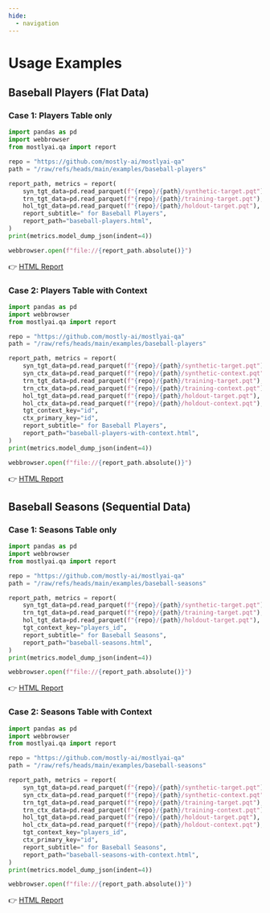 ```yaml
---
hide:
  - navigation
---
```


# Usage Examples

## Baseball Players (Flat Data)

### Case 1: Players Table only

```python
import pandas as pd
import webbrowser
from mostlyai.qa import report

repo = "https://github.com/mostly-ai/mostlyai-qa"
path = "/raw/refs/heads/main/examples/baseball-players"

report_path, metrics = report(
    syn_tgt_data=pd.read_parquet(f"{repo}/{path}/synthetic-target.pqt"),
    trn_tgt_data=pd.read_parquet(f"{repo}/{path}/training-target.pqt"),
    hol_tgt_data=pd.read_parquet(f"{repo}/{path}/holdout-target.pqt"),
    report_subtitle=" for Baseball Players",
    report_path="baseball-players.html",
)
print(metrics.model_dump_json(indent=4))

webbrowser.open(f"file://{report_path.absolute()}")
```

👉 [HTML Report](https://html-preview.github.io/?url=https://github.com/mostly-ai/mostlyai-qa/blob/main/examples/baseball-players.html)

### Case 2: Players Table with Context

```python
import pandas as pd
import webbrowser
from mostlyai.qa import report

repo = "https://github.com/mostly-ai/mostlyai-qa"
path = "/raw/refs/heads/main/examples/baseball-players"

report_path, metrics = report(
    syn_tgt_data=pd.read_parquet(f"{repo}/{path}/synthetic-target.pqt"),
    syn_ctx_data=pd.read_parquet(f"{repo}/{path}/synthetic-context.pqt"),
    trn_tgt_data=pd.read_parquet(f"{repo}/{path}/training-target.pqt"),
    trn_ctx_data=pd.read_parquet(f"{repo}/{path}/training-context.pqt"),
    hol_tgt_data=pd.read_parquet(f"{repo}/{path}/holdout-target.pqt"),
    hol_ctx_data=pd.read_parquet(f"{repo}/{path}/holdout-context.pqt"),
    tgt_context_key="id",
    ctx_primary_key="id",
    report_subtitle=" for Baseball Players",
    report_path="baseball-players-with-context.html",
)
print(metrics.model_dump_json(indent=4))

webbrowser.open(f"file://{report_path.absolute()}")
```
👉 [HTML Report](https://html-preview.github.io/?url=https://github.com/mostly-ai/mostlyai-qa/blob/main/examples/baseball-players-with-context.html)

## Baseball Seasons (Sequential Data)

### Case 1: Seasons Table only

```python
import pandas as pd
import webbrowser
from mostlyai.qa import report

repo = "https://github.com/mostly-ai/mostlyai-qa"
path = "/raw/refs/heads/main/examples/baseball-seasons"

report_path, metrics = report(
    syn_tgt_data=pd.read_parquet(f"{repo}/{path}/synthetic-target.pqt"),
    trn_tgt_data=pd.read_parquet(f"{repo}/{path}/training-target.pqt"),
    hol_tgt_data=pd.read_parquet(f"{repo}/{path}/holdout-target.pqt"),
    tgt_context_key="players_id",
    report_subtitle=" for Baseball Seasons",
    report_path="baseball-seasons.html",
)
print(metrics.model_dump_json(indent=4))

webbrowser.open(f"file://{report_path.absolute()}")
```

👉 [HTML Report](https://html-preview.github.io/?url=https://github.com/mostly-ai/mostlyai-qa/blob/main/examples/baseball-seasons.html)

### Case 2: Seasons Table with Context

```python
import pandas as pd
import webbrowser
from mostlyai.qa import report

repo = "https://github.com/mostly-ai/mostlyai-qa"
path = "/raw/refs/heads/main/examples/baseball-seasons"

report_path, metrics = report(
    syn_tgt_data=pd.read_parquet(f"{repo}/{path}/synthetic-target.pqt"),
    syn_ctx_data=pd.read_parquet(f"{repo}/{path}/synthetic-context.pqt"),
    trn_tgt_data=pd.read_parquet(f"{repo}/{path}/training-target.pqt"),
    trn_ctx_data=pd.read_parquet(f"{repo}/{path}/training-context.pqt"),
    hol_tgt_data=pd.read_parquet(f"{repo}/{path}/holdout-target.pqt"),
    hol_ctx_data=pd.read_parquet(f"{repo}/{path}/holdout-context.pqt"),
    tgt_context_key="players_id",
    ctx_primary_key="id",
    report_subtitle=" for Baseball Seasons",
    report_path="baseball-seasons-with-context.html",
)
print(metrics.model_dump_json(indent=4))

webbrowser.open(f"file://{report_path.absolute()}")
```

👉 [HTML Report](https://html-preview.github.io/?url=https://github.com/mostly-ai/mostlyai-qa/blob/main/examples/baseball-seasons-with-context.html)

